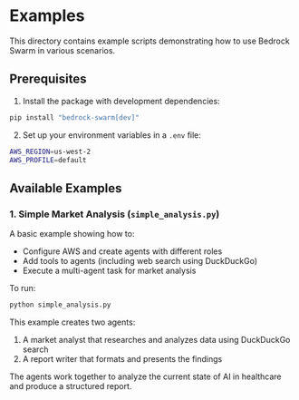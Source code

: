# Examples

This directory contains example scripts demonstrating how to use Bedrock Swarm in various scenarios.

## Prerequisites

1. Install the package with development dependencies:
```bash
pip install "bedrock-swarm[dev]"
```

2. Set up your environment variables in a `.env` file:
```bash
AWS_REGION=us-west-2
AWS_PROFILE=default
```

## Available Examples

### 1. Simple Market Analysis (`simple_analysis.py`)

A basic example showing how to:
- Configure AWS and create agents with different roles
- Add tools to agents (including web search using DuckDuckGo)
- Execute a multi-agent task for market analysis

To run:
```bash
python simple_analysis.py
```

This example creates two agents:
1. A market analyst that researches and analyzes data using DuckDuckGo search
2. A report writer that formats and presents the findings

The agents work together to analyze the current state of AI in healthcare and produce a structured report.
